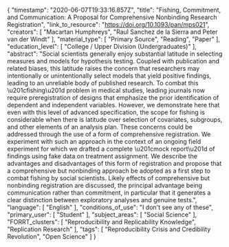 {
    "timestamp": "2020-06-07T19:33:16.857Z",
    "title": "Fishing, Commitment, and Communication: A Proposal for Comprehensive Nonbinding Research Registration",
    "link_to_resource": "https://doi.org/10.1093/pan/mps021",
    "creators": [
        "Macartan Humphreys",
        "Raul Sanchez de la Sierra and Peter van der Windt"
    ],
    "material_type": [
        "Primary Source",
        "Reading",
        "Paper"
    ],
    "education_level": [
        "College / Upper Division (Undergraduates)"
    ],
    "abstract": "Social scientists generally enjoy substantial latitude in selecting measures and models for hypothesis testing. Coupled with publication and related biases, this latitude raises the concern that researchers may intentionally or unintentionally select models that yield positive findings, leading to an unreliable body of published research. To combat this \u201cfishing\u201d problem in medical studies, leading journals now require preregistration of designs that emphasize the prior identification of dependent and independent variables. However, we demonstrate here that even with this level of advanced specification, the scope for fishing is considerable when there is latitude over selection of covariates, subgroups, and other elements of an analysis plan. These concerns could be addressed through the use of a form of comprehensive registration. We experiment with such an approach in the context of an ongoing field experiment for which we drafted a complete \u201cmock report\u201d of findings using fake data on treatment assignment. We describe the advantages and disadvantages of this form of registration and propose that a comprehensive but nonbinding approach be adopted as a first step to combat fishing by social scientists. Likely effects of comprehensive but nonbinding registration are discussed, the principal advantage being communication rather than commitment, in particular that it generates a clear distinction between exploratory analyses and genuine tests.",
    "language": [
        "English"
    ],
    "conditions_of_use": "I don't see any of these",
    "primary_user": [
        "Student"
    ],
    "subject_areas": [
        "Social Science"
    ],
    "FORRT_clusters": [
        "Reproducibility and Replicability Knowledge",
        "Replication Research"
    ],
    "tags": [
        "Reproducibility Crisis and Credibility Revolution",
        "Open Science"
    ]
}